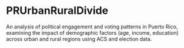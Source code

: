 # PRUrbanRuralDivide
An analysis of political engagement and voting patterns in Puerto Rico, examining the impact of demographic factors (age, income, education) across urban and rural regions using ACS and election data.
